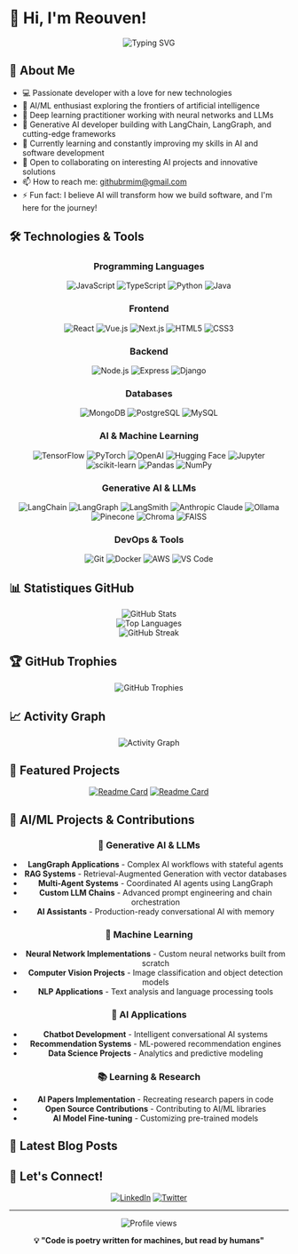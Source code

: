 # 👋 Hi, I'm Reouven!

<div align="center">
  <img src="https://readme-typing-svg.herokuapp.com?font=Fira+Code&pause=1000&color=00F7FF&center=true&vCenter=true&width=435&lines=Full+Stack+Developer;AI%2FML+Enthusiast;Technology+Enthusiast;Always+Learning" alt="Typing SVG" />
</div>

## 🚀 About Me

- 💻 Passionate developer with a love for new technologies
- 🤖 AI/ML enthusiast exploring the frontiers of artificial intelligence
- 🧠 Deep learning practitioner working with neural networks and LLMs
- 🔗 Generative AI developer building with LangChain, LangGraph, and cutting-edge frameworks
- 🌱 Currently learning and constantly improving my skills in AI and software development
- 👯 Open to collaborating on interesting AI projects and innovative solutions
- 📫 How to reach me: githubrmim@gmail.com
- ⚡ Fun fact: I believe AI will transform how we build software, and I'm here for the journey!

## 🛠️ Technologies & Tools

<div align="center">

### Programming Languages

![JavaScript](https://img.shields.io/badge/-JavaScript-F7DF1E?style=flat-square&logo=javascript&logoColor=black)
![TypeScript](https://img.shields.io/badge/-TypeScript-3178C6?style=flat-square&logo=typescript&logoColor=white)
![Python](https://img.shields.io/badge/-Python-3776AB?style=flat-square&logo=python&logoColor=white)
![Java](https://img.shields.io/badge/-Java-007396?style=flat-square&logo=java&logoColor=white)

### Frontend

![React](https://img.shields.io/badge/-React-61DAFB?style=flat-square&logo=react&logoColor=black)
![Vue.js](https://img.shields.io/badge/-Vue.js-4FC08D?style=flat-square&logo=vue.js&logoColor=white)
![Next.js](https://img.shields.io/badge/-Next.js-000000?style=flat-square&logo=next.js&logoColor=white)
![HTML5](https://img.shields.io/badge/-HTML5-E34F26?style=flat-square&logo=html5&logoColor=white)
![CSS3](https://img.shields.io/badge/-CSS3-1572B6?style=flat-square&logo=css3&logoColor=white)

### Backend

![Node.js](https://img.shields.io/badge/-Node.js-339933?style=flat-square&logo=node.js&logoColor=white)
![Express](https://img.shields.io/badge/-Express-000000?style=flat-square&logo=express&logoColor=white)
![Django](https://img.shields.io/badge/-Django-092E20?style=flat-square&logo=django&logoColor=white)

### Databases

![MongoDB](https://img.shields.io/badge/-MongoDB-47A248?style=flat-square&logo=mongodb&logoColor=white)
![PostgreSQL](https://img.shields.io/badge/-PostgreSQL-336791?style=flat-square&logo=postgresql&logoColor=white)
![MySQL](https://img.shields.io/badge/-MySQL-4479A1?style=flat-square&logo=mysql&logoColor=white)

### AI & Machine Learning

![TensorFlow](https://img.shields.io/badge/-TensorFlow-FF6F00?style=flat-square&logo=tensorflow&logoColor=white)
![PyTorch](https://img.shields.io/badge/-PyTorch-EE4C2C?style=flat-square&logo=pytorch&logoColor=white)
![OpenAI](https://img.shields.io/badge/-OpenAI-412991?style=flat-square&logo=openai&logoColor=white)
![Hugging Face](https://img.shields.io/badge/-Hugging%20Face-FFD21E?style=flat-square&logo=huggingface&logoColor=black)
![Jupyter](https://img.shields.io/badge/-Jupyter-F37626?style=flat-square&logo=jupyter&logoColor=white)
![scikit-learn](https://img.shields.io/badge/-scikit--learn-F7931E?style=flat-square&logo=scikit-learn&logoColor=white)
![Pandas](https://img.shields.io/badge/-Pandas-150458?style=flat-square&logo=pandas&logoColor=white)
![NumPy](https://img.shields.io/badge/-NumPy-013243?style=flat-square&logo=numpy&logoColor=white)

### Generative AI & LLMs

![LangChain](https://img.shields.io/badge/-LangChain-1C3C3C?style=flat-square&logo=langchain&logoColor=white)
![LangGraph](https://img.shields.io/badge/-LangGraph-FF6B6B?style=flat-square&logoColor=white)
![LangSmith](https://img.shields.io/badge/-LangSmith-2D5AA0?style=flat-square&logoColor=white)
![Anthropic Claude](https://img.shields.io/badge/-Anthropic%20Claude-191919?style=flat-square&logo=anthropic&logoColor=white)
![Ollama](https://img.shields.io/badge/-Ollama-000000?style=flat-square&logoColor=white)
![Pinecone](https://img.shields.io/badge/-Pinecone-00D4AA?style=flat-square&logoColor=white)
![Chroma](https://img.shields.io/badge/-ChromaDB-FF6B35?style=flat-square&logoColor=white)
![FAISS](https://img.shields.io/badge/-FAISS-0467DF?style=flat-square&logo=meta&logoColor=white)

### DevOps & Tools

![Git](https://img.shields.io/badge/-Git-F05032?style=flat-square&logo=git&logoColor=white)
![Docker](https://img.shields.io/badge/-Docker-2496ED?style=flat-square&logo=docker&logoColor=white)
![AWS](https://img.shields.io/badge/-AWS-232F3E?style=flat-square&logo=amazon-aws&logoColor=white)
![VS Code](https://img.shields.io/badge/-VS%20Code-007ACC?style=flat-square&logo=visual-studio-code&logoColor=white)

</div>

## 📊 Statistiques GitHub

<div align="center">
  <img src="https://github-readme-stats.vercel.app/api?username=reouven&show_icons=true&theme=radical&hide_border=true" alt="GitHub Stats" />
</div>

<div align="center">
  <img src="https://github-readme-stats.vercel.app/api/top-langs/?username=reouven&layout=compact&theme=radical&hide_border=true" alt="Top Languages" />
</div>

<div align="center">
  <img src="https://github-readme-streak-stats.herokuapp.com/?user=reouven&theme=radical&hide_border=true" alt="GitHub Streak" />
</div>

## 🏆 GitHub Trophies

<div align="center">
  <img src="https://github-profile-trophy.vercel.app/?username=reouven&theme=radical&no-frame=true&no-bg=true&margin-w=4" alt="GitHub Trophies" />
</div>

## 📈 Activity Graph

<div align="center">
  <img src="https://activity-graph.herokuapp.com/graph?username=reouven&theme=react-dark&hide_border=true" alt="Activity Graph" />
</div>

## 🎯 Featured Projects

<!-- Add your main projects here -->
<div align="center">

[![Readme Card](https://github-readme-stats.vercel.app/api/pin/?username=reouven&repo=langgraph-agents&theme=radical)](https://github.com/reouven/langgraph-agents)
[![Readme Card](https://github-readme-stats.vercel.app/api/pin/?username=reouven&repo=rag-system&theme=radical)](https://github.com/reouven/rag-system)

</div>

## 🤖 AI/ML Projects & Contributions

<div align="center">

### 🔗 Generative AI & LLMs

- **LangGraph Applications** - Complex AI workflows with stateful agents
- **RAG Systems** - Retrieval-Augmented Generation with vector databases
- **Multi-Agent Systems** - Coordinated AI agents using LangGraph
- **Custom LLM Chains** - Advanced prompt engineering and chain orchestration
- **AI Assistants** - Production-ready conversational AI with memory

### 🧠 Machine Learning

- **Neural Network Implementations** - Custom neural networks built from scratch
- **Computer Vision Projects** - Image classification and object detection models
- **NLP Applications** - Text analysis and language processing tools

### 🚀 AI Applications

- **Chatbot Development** - Intelligent conversational AI systems
- **Recommendation Systems** - ML-powered recommendation engines
- **Data Science Projects** - Analytics and predictive modeling

### 📚 Learning & Research

- **AI Papers Implementation** - Recreating research papers in code
- **Open Source Contributions** - Contributing to AI/ML libraries
- **AI Model Fine-tuning** - Customizing pre-trained models

</div>

## 📝 Latest Blog Posts

<!-- BLOG-POST-LIST:START -->
<!-- Will be automatically updated by GitHub Actions -->
<!-- BLOG-POST-LIST:END -->

## 🤝 Let's Connect!

<div align="center">

[![LinkedIn](https://img.shields.io/badge/-LinkedIn-0077B5?style=for-the-badge&logo=linkedin&logoColor=white)](https://linkedin.com/in/mreouven)
[![Twitter](https://img.shields.io/badge/-Twitter-1DA1F2?style=for-the-badge&logo=twitter&logoColor=white)](https://twitter.com/mreouven)

</div>

---

<div align="center">
  <img src="https://komarev.com/ghpvc/?username=reouven&color=blueviolet&style=flat-square&label=Profile+Views" alt="Profile views" />
</div>

<div align="center">
  
**💡 "Code is poetry written for machines, but read by humans"**

</div>
